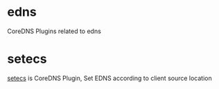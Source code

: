 # edns

CoreDNS Plugins related to edns

# setecs

[setecs](plugin/setecs/README.md) is CoreDNS Plugin, Set EDNS according to client source location 

